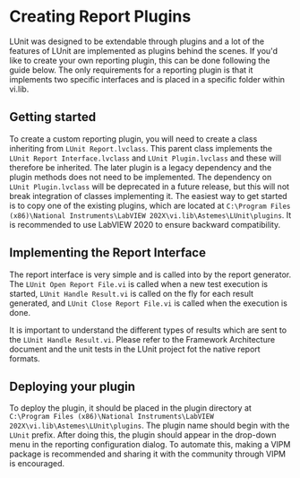 # Creating Report Plugins
LUnit was designed to be extendable through plugins and a lot of the features of LUnit are implemented as plugins behind the scenes.
If you'd like to create your own reporting plugin, this can be done following the guide below.
The only requirements for a reporting plugin is that it implements two specific interfaces and is placed in a specific folder within vi.lib.

## Getting started
To create a custom reporting plugin, you will need to create a class inheriting from `LUnit Report.lvclass`.
This parent class implements the `LUnit Report Interface.lvclass` and `LUnit Plugin.lvclass` and these will therefore be inherited.
The later plugin is a legacy dependency and the plugin methods does not need to be implemented.
The dependency on `LUnit Plugin.lvclass` will be deprecated in a future release, but this will not break integration of classes implementing it.
The easiest way to get started is to copy one of the existing plugins, which are located at `C:\Program Files (x86)\National Instruments\LabVIEW 202X\vi.lib\Astemes\LUnit\plugins`.
It is recommended to use LabVIEW 2020 to ensure backward compatibility.

## Implementing the Report Interface
The report interface is very simple and is called into by the report generator.
The `LUnit Open Report File.vi` is called when a new test execution is started, `LUnit Handle Result.vi` is called on the fly for each result generated, and `LUnit Close Report File.vi` is called when the execution is done.

It is important to understand the different types of results which are sent to the `LUnit Handle Result.vi`.
Please refer to the Framework Architecture document and the unit tests in the LUnit project fot the native report formats. 

## Deploying your plugin
To deploy the plugin, it should be placed in the plugin directory at `C:\Program Files (x86)\National Instruments\LabVIEW 202X\vi.lib\Astemes\LUnit\plugins`.
The plugin name should begin with the `LUnit` prefix. 
After doing this, the plugin should appear in the drop-down menu in the reporting configuration dialog.
To automate this, making a VIPM package is recommended and sharing it with the community through VIPM is encouraged.
